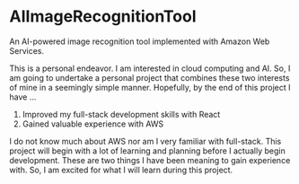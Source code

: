 # AIImageRecognitionTool
An AI-powered image recognition tool implemented with Amazon Web Services.

This is a personal endeavor. I am interested in cloud computing and AI. So, I am going to undertake a personal project that combines these two interests of mine in a seemingly simple manner. Hopefully, by the end of this project I have ...

<ol>
  <li>Improved my full-stack development skills with React</li>
  <li>Gained valuable experience with AWS</li>
</ol>
  
I do not know much about AWS nor am I very familiar with full-stack. This project will begin with a lot of learning and planning before I actually begin development. These are two things I have been meaning to gain experience with. So, I am excited for what I will learn during this project.
